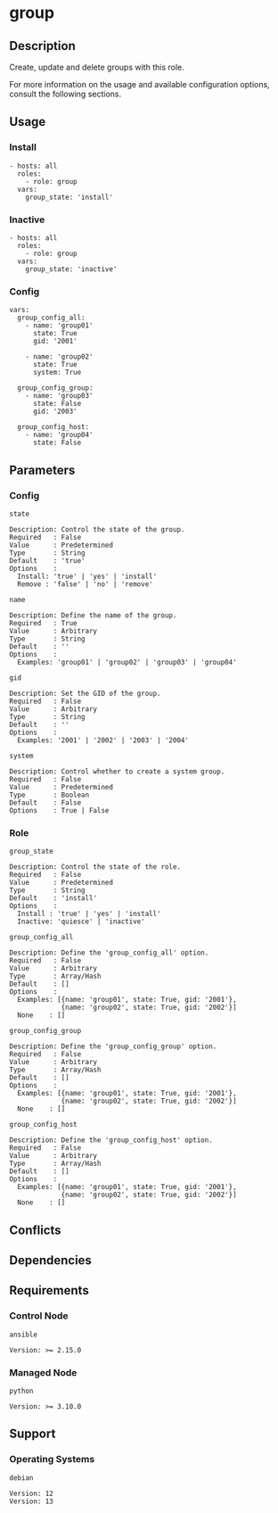 # group

## Description

Create, update and delete groups with this role.

For more information on the usage and available configuration options,
consult the following sections.

## Usage

### Install

```
- hosts: all
  roles:
    - role: group
  vars:
    group_state: 'install'
```

### Inactive

```
- hosts: all
  roles:
    - role: group
  vars:
    group_state: 'inactive'
```

### Config

```
vars:
  group_config_all:
    - name: 'group01'
      state: True
      gid: '2001'

    - name: 'group02'
      state: True
      system: True

  group_config_group:
    - name: 'group03'
      state: False
      gid: '2003'

  group_config_host:
    - name: 'group04'
      state: False
```

## Parameters

### Config

`state`

    Description: Control the state of the group.
    Required   : False
    Value      : Predetermined
    Type       : String
    Default    : 'true'
    Options    :
      Install: 'true' | 'yes' | 'install'
      Remove : 'false' | 'no' | 'remove'

`name`

    Description: Define the name of the group.
    Required   : True
    Value      : Arbitrary
    Type       : String
    Default    : ''
    Options    :
      Examples: 'group01' | 'group02' | 'group03' | 'group04'

`gid`

    Description: Set the GID of the group.
    Required   : False
    Value      : Arbitrary
    Type       : String
    Default    : ''
    Options    :
      Examples: '2001' | '2002' | '2003' | '2004'

`system`

    Description: Control whether to create a system group.
    Required   : False
    Value      : Predetermined
    Type       : Boolean
    Default    : False
    Options    : True | False

### Role

`group_state`

    Description: Control the state of the role.
    Required   : False
    Value      : Predetermined
    Type       : String
    Default    : 'install'
    Options    :
      Install : 'true' | 'yes' | 'install'
      Inactive: 'quiesce' | 'inactive'

`group_config_all`

    Description: Define the 'group_config_all' option.
    Required   : False
    Value      : Arbitrary
    Type       : Array/Hash
    Default    : []
    Options    :
      Examples: [{name: 'group01', state: True, gid: '2001'},
                 {name: 'group02', state: True, gid: '2002'}]
      None    : []

`group_config_group`

    Description: Define the 'group_config_group' option.
    Required   : False
    Value      : Arbitrary
    Type       : Array/Hash
    Default    : []
    Options    :
      Examples: [{name: 'group01', state: True, gid: '2001'},
                 {name: 'group02', state: True, gid: '2002'}]
      None    : []

`group_config_host`

    Description: Define the 'group_config_host' option.
    Required   : False
    Value      : Arbitrary
    Type       : Array/Hash
    Default    : []
    Options    :
      Examples: [{name: 'group01', state: True, gid: '2001'},
                 {name: 'group02', state: True, gid: '2002'}]
      None    : []

## Conflicts

## Dependencies

## Requirements

### Control Node

`ansible`

    Version: >= 2.15.0

### Managed Node

`python`

    Version: >= 3.10.0

## Support

### Operating Systems

`debian`

    Version: 12
    Version: 13
